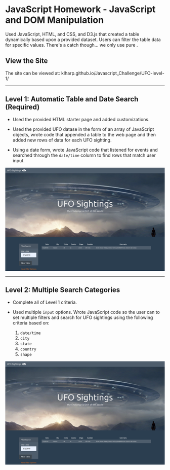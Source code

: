 # JavaScript Homework - JavaScript and DOM Manipulation

 Used JavaScript, HTML, and CSS, and D3.js  that created a table dynamically based upon a provided dataset. Users can filter the table data for specific values. There's a catch though... we only use pure . 

## View the Site
The site can be viewed at: klharp.github.io/Javascript_Challenge/UFO-level-1/

- - -

## Level 1: Automatic Table and Date Search (Required)

* Used the provided HTML starter page and added customizations.

* Used the provided UFO datase in the form of an array of JavaScript objects, wrote code that appended a table to the web page and then added new rows of data for each UFO sighting.

* Using a date form,  wrote JavaScript code that listened for events and searched through the `date/time` column to find rows that match user input.

![filter1.png](images/filter1.png)

- - -

## Level 2: Multiple Search Categories 

* Complete all of Level 1 criteria.

* Used multiple `input` options. Wrote JavaScript code so the user can to set multiple filters and search for UFO sightings using the following criteria based on:

  1. `date/time`
  2. `city`
  3. `state`
  4. `country`
  5. `shape`


![filter1.png](images/filter1.png)


